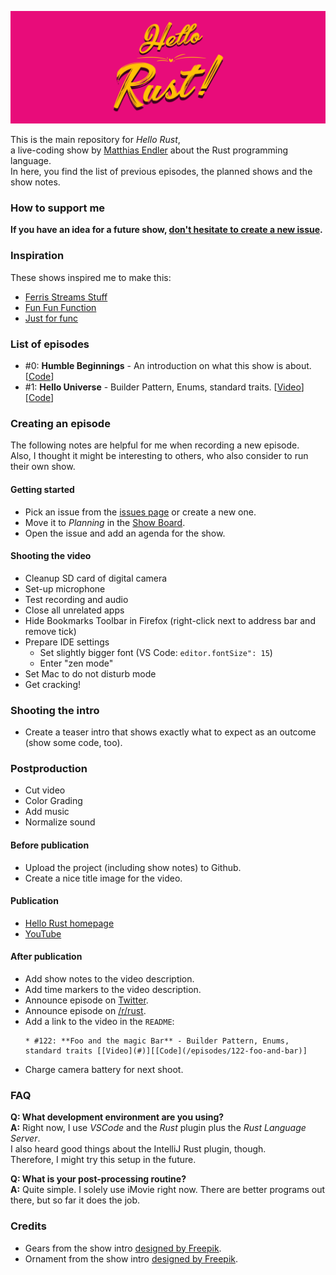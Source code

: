  ![Hello Rust Show logo](hello-rust.png)

This is the main repository for *Hello Rust*,  
a live-coding show by [Matthias Endler](@mre) about the Rust programming language.  
In here, you find the list of previous episodes, the planned shows and the show notes.

### How to support me

**If you have an idea for a future show, [don't hesitate to create a new issue](/issues).**

### Inspiration

These shows inspired me to make this:

* [Ferris Streams Stuff](https://www.youtube.com/channel/UC4mpLlHn0FOekNg05yCnkzQ)
* [Fun Fun Function](https://www.youtube.com/channel/UCO1cgjhGzsSYb1rsB4bFe4Q)
* [Just for func](https://github.com/campoy/justforfunc)

### List of episodes

* #0: **Humble Beginnings** - An introduction on what this show is about. [[Code](/episodes/0-humble-beginnings)]
* #1: **Hello Universe** - Builder Pattern, Enums, standard traits. [[Video](#)][[Code](/episodes/1-hello-universe)]

### Creating an episode

The following notes are helpful for me when recording a new episode.  
Also, I thought it might be interesting to others, who also consider to run their own show.  

#### Getting started

* Pick an issue from the [issues page](https://github.com/hello-rust/show/issues) or create a new one.
* Move it to *Planning* in the [Show Board](https://github.com/hello-rust/show/projects/3).
* Open the issue and add an agenda for the show.

#### Shooting the video

* Cleanup SD card of digital camera
* Set-up microphone
* Test recording and audio
* Close all unrelated apps
* Hide Bookmarks Toolbar in Firefox (right-click next to address bar and remove tick)
* Prepare IDE settings
  - Set slightly bigger font (VS Code: `editor.fontSize": 15`)
  - Enter "zen mode"
* Set Mac to do not disturb mode
* Get cracking!

### Shooting the intro

* Create a teaser intro that shows exactly what to expect as an outcome (show some code, too).

### Postproduction

* Cut video
* Color Grading
* Add music
* Normalize sound

#### Before publication

* Upload the project (including show notes) to Github.
* Create a nice title image for the video.

#### Publication

* [Hello Rust homepage](https://hello-rust.show)
* [YouTube](https://www.youtube.com/channel/UCZ_EWaQZCZuGGfnuqUoHujw)

#### After publication

* Add show notes to the video description.
* Add time markers to the video description.
* Announce episode on [Twitter](https://twitter.com/matthiasendler).
* Announce episode on [/r/rust](https://www.reddit.com/r/rust/).
* Add a link to the video in the `README`:  
	```
	* #122: **Foo and the magic Bar** - Builder Pattern, Enums, standard traits [[Video](#)][[Code](/episodes/122-foo-and-bar)]
	```
* Charge camera battery for next shoot.

### FAQ

**Q: What development environment are you using?**    
**A:** Right now, I use *VSCode* and the *Rust* plugin plus the *Rust Language Server*.  
I also heard good things about the IntelliJ Rust plugin, though.  
Therefore, I might try this setup in the future.  

**Q: What is your post-processing routine?**    
**A:** Quite simple. I solely use iMovie right now. There are better programs out there, but so far it does the job.

### Credits

* Gears from the show intro [designed by Freepik](http://www.freepik.com).
* Ornament from the show intro [designed by Freepik](http://www.freepik.com).
